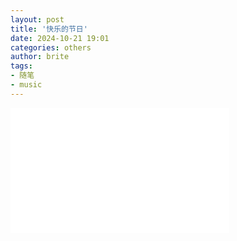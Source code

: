 ```yaml
---
layout: post
title: '快乐的节日'
date: 2024-10-21 19:01
categories: others
author: brite
tags:
- 随笔
- music
---
```


<iframe width="350" height="200" src="//videa.hu/player?a=dPKRSOb6TAMq1oCW" allowfullscreen="allowfullscreen" webkitallowfullscreen="webkitallowfullscreen" mozallowfullscreen="mozallowfullscreen" frameborder="0"></iframe>
